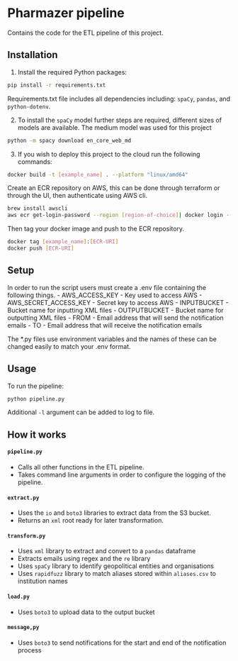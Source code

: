 # Pharmazer pipeline
Contains the code for the ETL pipeline of this project.

## Installation
1. Install the required Python packages:

```bash
pip install -r requirements.txt
```
Requirements.txt file includes all dependencies including: `spaCy`, `pandas`, and `python-dotenv`.

2. To install the `spaCy` model further steps are required, different sizes of models are available. The medium model was used for this project
```bash
python -m spacy download en_core_web_md
```

3. If you wish to deploy this project to the cloud run the following commands:
```bash
docker build -t [example_name] . --platform "linux/amd64"
```
Create an ECR repository on AWS, this can be done through terraform or through the UI, then authenticate using AWS cli.
```bash
brew install awscli
aws ecr get-login-password --region [region-of-choice]| docker login --username AWS --password-stdin [ECR-URI]
```
Then tag your docker image and push to the ECR repository.
```bash
docker tag [example_name]:[ECR-URI]
docker push [ECR-URI]
```

## Setup
In order to run the script users must create a .env file containing the following things.
    - AWS_ACCESS_KEY - Key used to access AWS
    - AWS_SECRET_ACCESS_KEY - Secret key to access AWS
    - INPUTBUCKET - Bucket name for inputting XML files
    - OUTPUTBUCKET - Bucket name for outputting XML files
    - FROM - Email address that will send the notification emails
    - TO - Email address that will receive the notification emails

The *.py files use environment variables and the names of these can be changed easily to match your .env format.

## Usage
To run the pipeline:
```bash
python pipeline.py
```
Additional `-l` argument can be added to log to file.

## How it works

#### `pipeline.py`
- Calls all other functions in the ETL pipeline.
- Takes command line arguments in order to configure the logging of the pipeline.
#### `extract.py`
- Uses the `io` and `boto3` libraries to extract data from the S3 bucket.
- Returns an `xml` root ready for later transformation.
#### `transform.py`
- Uses `xml` library to extract and convert to a `pandas` dataframe
- Extracts emails using regex and the `re` library
- Uses `spaCy` library to identify geopolitical entities and organisations
- Uses `rapidfuzz` library to match aliases stored within `aliases.csv` to institution names
#### `load.py`
- Uses `boto3` to upload data to the output bucket
#### `message,py`
- Uses `boto3` to send notifications for the start and end of the notification process